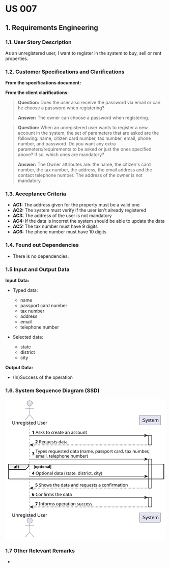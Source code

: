 # US 007

## 1. Requirements Engineering


### 1.1. User Story Description


As an unregistered user, I want to register in the system to buy, sell or rent properties.


### 1.2. Customer Specifications and Clarifications 


**From the specifications document:**

>

**From the client clarifications:**

> **Question:** Does the user also receive the password via email or can he choose a password when registering?
>  
> **Answer:** The owner can choose a password when registering.


> **Question:** When an unregistered user wants to register a new account in the system, the set of parameters that are asked are the following: name, citizen card number, tax number, email, phone number, and password. Do you want any extra parameters/requirements to be asked or just the ones specified above? If so, which ones are mandatory?
>  
> **Answer:** The Owner attributes are: the name, the citizen's card number, the tax number, the address, the email address and the contact telephone number. The address of the owner is not mandatory.


### 1.3. Acceptance Criteria


* **AC1:** The address given for the property must be a valid one
* **AC2:** The system must verify if the user isn't already registered
* **AC3:** The address of the user is not mandatory
* **AC4:** If the data is incorret the system should be able to update the data
* **AC5:** The tax number must have 9 digits
* **AC6:** The phone number must have 10 digits

### 1.4. Found out Dependencies


* There is no dependencies.


### 1.5 Input and Output Data


**Input Data:**

* Typed data:
	* name
    * passport card number
    * tax number 
    * address
    * email
    * telephone number


* Selected data:
    * state
    * district
    * city

**Output Data:**

* (In)Success of the operation

### 1.6. System Sequence Diagram (SSD)

![System Sequence Diagram ](svg/us007SSD.svg)

### 1.7 Other Relevant Remarks

*